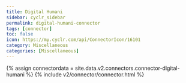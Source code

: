 ```yaml
---
title: Digital Humani
sidebar: cyclr_sidebar
permalink: digital-humani-connector
tags: [connector]
toc: false
icon: https://my.cyclr.com/api/ConnectorIcon/16101
category: Miscellaneous
categories: [Miscellaneous]
---
```

{% assign connectordata = site.data.v2.connectors.connector-digital-humani %}
{% include v2/connector/connector.html %}	